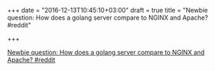 +++
date = "2016-12-13T10:45:10+03:00"
draft = true
title = "Newbie question: How does a golang server compare to NGINX and Apache?  #reddit"

+++

<p><a href="https://t.co/qqjLr9sZZ0">Newbie question: How does a golang server compare to NGINX and Apache?  #reddit</a></p>
